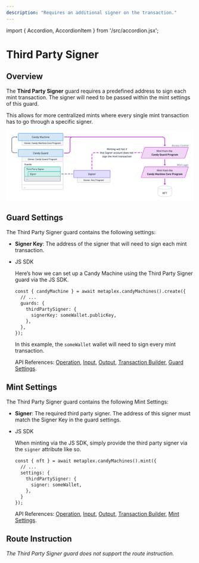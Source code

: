 ```yaml
---
description: "Requires an additional signer on the transaction."
---
```


import { Accordion, AccordionItem } from '/src/accordion.jsx';

# Third Party Signer

## Overview

The **Third Party Signer** guard requires a predefined address to sign each mint transaction. The signer will need to be passed within the mint settings of this guard.

This allows for more centralized mints where every single mint transaction has to go through a specific signer.

![CandyMachinesV3-GuardsThirdPartySigner.png](/assets/candy-machine-v3/CandyMachinesV3-GuardsThirdPartySigner.png#radius)

## Guard Settings

The Third Party Signer guard contains the following settings:

- **Signer Key**: The address of the signer that will need to sign each mint transaction.

- JS SDK
    
    Here’s how we can set up a Candy Machine using the Third Party Signer guard via the JS SDK.
    
    ```tsx
    const { candyMachine } = await metaplex.candyMachines().create({
      // ...
      guards: {
        thirdPartySigner: {
          signerKey: someWallet.publicKey,
        },
      },
    });
    ```
    
    In this example, the `someWallet` wallet will need to sign every mint transaction.
    
    API References: [Operation](https://metaplex-foundation.github.io/js/classes/js.CandyMachineClient.html#create), [Input](https://metaplex-foundation.github.io/js/types/js.CreateCandyMachineInput.html), [Output](https://metaplex-foundation.github.io/js/types/js.CreateCandyMachineOutput.html), [Transaction Builder](https://metaplex-foundation.github.io/js/classes/js.CandyMachineBuildersClient.html#create), [Guard Settings](https://metaplex-foundation.github.io/js/types/js.ThirdPartySignerGuardSettings.html).
    

## Mint Settings

The Third Party Signer guard contains the following Mint Settings:

- **Signer**: The required third party signer. The address of this signer must match the Signer Key in the guard settings.

- JS SDK
    
    When minting via the JS SDK, simply provide the third party signer via the `signer` attribute like so.
    
    ```tsx
    const { nft } = await metaplex.candyMachines().mint({
      // ...
      settings: {
        thirdPartySigner: {
          signer: someWallet,
        },
      }
    });
    ```
    
    API References: [Operation](https://metaplex-foundation.github.io/js/classes/js.CandyMachineClient.html#mint), [Input](https://metaplex-foundation.github.io/js/types/js.MintFromCandyMachineInput.html), [Output](https://metaplex-foundation.github.io/js/types/js.MintFromCandyMachineOutput.html), [Transaction Builder](https://metaplex-foundation.github.io/js/classes/js.CandyMachineBuildersClient.html#mint), [Mint Settings](https://metaplex-foundation.github.io/js/types/js.ThirdPartySignerGuardMintSettings.html).
    

## Route Instruction

*The Third Party Signer guard does not support the route instruction.*
